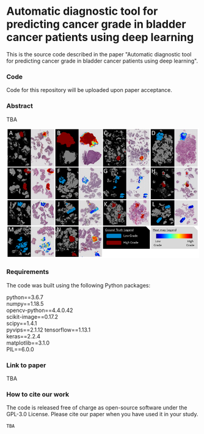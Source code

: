 # Automatic diagnostic tool for predicting cancer grade in bladder cancer patients using deep learning

This is the source code described in the paper "Automatic diagnostic tool for predicting cancer grade in bladder cancer patients using deep learning".

### Code
Code for this repository will be uploaded upon paper acceptance.

### Abstract
TBA

![alt text](images/segmentation_vs_groundtruth.png?raw=true)

### Requirements

The code was built using the following Python packages:

python==3.6.7  
numpy==1.18.5  
opencv-python==4.4.0.42  
scikit-image==0.17.2  
scipy==1.4.1  
pyvips==2.1.12
tensorflow==1.13.1  
keras==2.2.4  
matplotlib==3.1.0  
PIL==6.0.0  

### Link to paper
TBA

### How to cite our work
The code is released free of charge as open-source software under the GPL-3.0 License. Please cite our paper when you have used it in your study.
```
TBA
```
